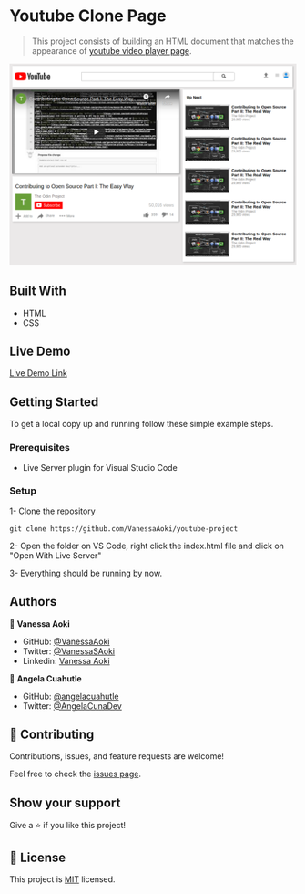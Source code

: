 # Youtube Clone Page

> This project consists of building an HTML document that matches the appearance of [youtube video player page](http://archive.vn/Bss88).

![screenshot](./style/images/Screenshot.png)

## Built With

- HTML
- CSS

## Live Demo

[Live Demo Link](https://raw.githack.com/VanessaAoki/youtube-project/feature/index.html)


## Getting Started

To get a local copy up and running follow these simple example steps.

### Prerequisites

- Live Server plugin for Visual Studio Code 

### Setup

1- Clone the repository
```
git clone https://github.com/VanessaAoki/youtube-project
```

2- Open the folder on VS Code, right click the index.html file and click on "Open With Live Server"

3- Everything should be running by now. 


## Authors

👤 **Vanessa Aoki**

- GitHub: [@VanessaAoki](https://github.com/VanessaAoki)
- Twitter: [@VanessaSAoki](https://twitter.com/VanessaSAoki)
- Linkedin: [Vanessa Aoki](https://www.linkedin.com/in/vanessasaoki/)

👤 **Angela Cuahutle**

- GitHub: [@angelacuahutle](https://github.com/angelacuahutle)
- Twitter: [@AngelaCunaDev](https://twitter.com/AngelaCunaDev)

## 🤝 Contributing

Contributions, issues, and feature requests are welcome!

Feel free to check the [issues page](https://github.com/VanessaAoki/youtube-project/issues).

## Show your support

Give a ⭐️ if you like this project!

## 📝 License

This project is [MIT](https://github.com/VanessaAoki/youtube-project/blob/feature/LICENSE.txt) licensed.

